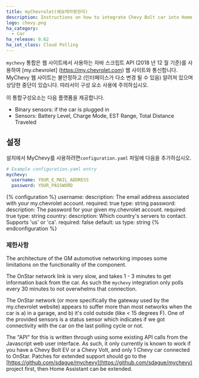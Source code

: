 ```yaml
---
title: myChevrolet(쉐보레차량관리)
description: Instructions on how to integrate Chevy Bolt car into Home Assistant.
logo: chevy.png
ha_category:
  - Car
ha_release: 0.62
ha_iot_class: Cloud Polling
---
```


`mychevy` 통합은 웹 사이트에서 사용하는 자바 스크립트 API (2018 년 12 월 기준)를 사용하여 [my.chevrolet] (https://my.chevrolet.com) 웹 사이트와 통신합니다. MyChevy 웹 사이트는 불안정하고 (인터페이스가 다소 변경 될 수 있음) 알려져 있으며 상당한 중단이 있습니다. 따라서이 구성 요소 사용에 주의하십시오.

이 통합구성요소는 다음 플랫폼을 제공합니다.

- Binary sensors: if the car is plugged in
- Sensors: Battery Level, Charge Mode, EST Range, Total Distance Traveled

## 설정

설치에서 MyChevy를 사용하려면`configuration.yaml` 파일에 다음을 추가하십시오.

```yaml
# Example configuration.yaml entry
mychevy:
  username: YOUR_E_MAIL_ADDRESS
  password: YOUR_PASSWORD
```

{% configuration %}
username:
  description: The email address associated with your my.chevrolet account.
  required: true
  type: string
password:
  description: The password for your given my.chevrolet account.
  required: true
  type: string
country:
  description: Which country's servers to contact. Supports 'us' or 'ca'.
  required: false
  default: us
  type: string
{% endconfiguration %}

### 제한사항

The architecture of the GM automotive networking imposes some limitations on the functionality of the component.

The OnStar network link is very slow, and takes 1 - 3 minutes to get information back from the car. As such the `mychevy` integration only polls every 30 minutes to not overwhelms that connection.

The OnStar network (or more specifically the gateway used by the my.chevrolet website) appears to suffer more than most networks when the car is a) in a garage, and b) it's cold outside (like < 15 degrees F). One of the provided sensors is a status sensor which indicates if we got connectivity with the car on the last polling cycle or not.

The "API" for this is written through using some existing API calls from the Javascript web user interface. As such, it only currently is known to work if you have a Chevy Bolt EV or a Chevy Volt, and only 1 Chevy car connected to OnStar. Patches for extended support should go to the [https://github.com/sdague/mychevy](https://github.com/sdague/mychevy) project first, then Home Assistant can be extended.
